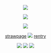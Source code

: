 <p align="center"
 
![](https://64.media.tumblr.com/11e051b83790b2017f968547c5da6693/13b70724cbc41e24-27/s640x960/566d0cee9a1e0887d1f067dc5947db3ff855bbaf.jpg)
<p align="center"

![](https://64.media.tumblr.com/856de41c51d9c698f6a89b308d34681f/40742ab1e2d898a7-4b/s1280x1920/257cdcce67ca40ac43359e681ba5031630f37ed3.pnj)
<p align="center"

![](https://64.media.tumblr.com/11e051b83790b2017f968547c5da6693/13b70724cbc41e24-27/s640x960/566d0cee9a1e0887d1f067dc5947db3ff855bbaf.jpg)

<p align="center"

<p align="center"

 [strawpage](https://twohundredshots.straw.page)   ![](https://64.media.tumblr.com/d9b6699df09ba5dade9e78336729ed7b/9a5e59d4a20102aa-47/s75x75_c1/d313c1250a331ff2b826f42aaa231cc474005987.gifv)  [rentry](https://rentry.co/twohundredshots)

 <p align="center"

 ![](https://64.media.tumblr.com/e5bde0b4711d910664fcc844fcd6e3db/e3f3f86e16ebc0f4-69/s100x200/cf9d574e710c70fa77f334e6637f3d272b6a2b7e.pnj) ![](https://media.tenor.com/GTIkRbviEnMAAAAi/martu-devil-may-cry-blinkie.gif) ![](https://64.media.tumblr.com/c6caafedc8771fafe3d181b05ce2bd91/e3f3f86e16ebc0f4-88/s100x200/437cbdd5ef175dad0d52d9da8848ed3a05312802.pnj)
  

